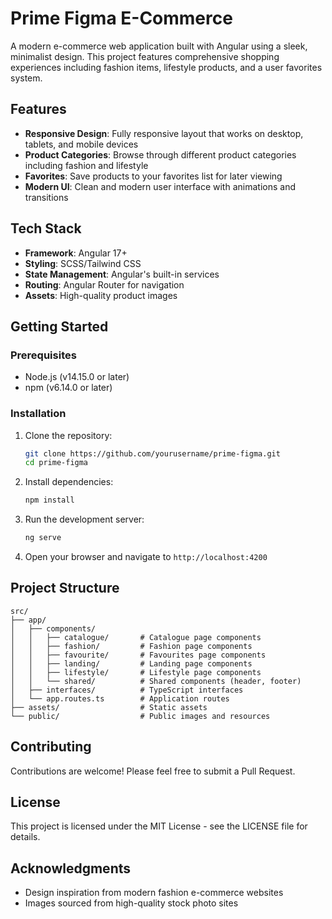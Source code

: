 # Prime Figma E-Commerce

A modern e-commerce web application built with Angular using a sleek, minimalist design. This project features comprehensive shopping experiences including fashion items, lifestyle products, and a user favorites system.

## Features

- **Responsive Design**: Fully responsive layout that works on desktop, tablets, and mobile devices
- **Product Categories**: Browse through different product categories including fashion and lifestyle
- **Favorites**: Save products to your favorites list for later viewing
- **Modern UI**: Clean and modern user interface with animations and transitions

## Tech Stack

- **Framework**: Angular 17+
- **Styling**: SCSS/Tailwind CSS
- **State Management**: Angular's built-in services
- **Routing**: Angular Router for navigation
- **Assets**: High-quality product images

## Getting Started

### Prerequisites

- Node.js (v14.15.0 or later)
- npm (v6.14.0 or later)

### Installation

1. Clone the repository:
   ```bash
   git clone https://github.com/yourusername/prime-figma.git
   cd prime-figma
   ```

2. Install dependencies:
   ```bash
   npm install
   ```

3. Run the development server:
   ```bash
   ng serve
   ```

4. Open your browser and navigate to `http://localhost:4200`

## Project Structure

```
src/
├── app/
│   ├── components/
│   │   ├── catalogue/       # Catalogue page components
│   │   ├── fashion/         # Fashion page components
│   │   ├── favourite/       # Favourites page components
│   │   ├── landing/         # Landing page components
│   │   ├── lifestyle/       # Lifestyle page components
│   │   └── shared/          # Shared components (header, footer)
│   ├── interfaces/          # TypeScript interfaces
│   └── app.routes.ts        # Application routes
├── assets/                  # Static assets
└── public/                  # Public images and resources
```

## Contributing

Contributions are welcome! Please feel free to submit a Pull Request.

## License

This project is licensed under the MIT License - see the LICENSE file for details.

## Acknowledgments

- Design inspiration from modern fashion e-commerce websites
- Images sourced from high-quality stock photo sites
